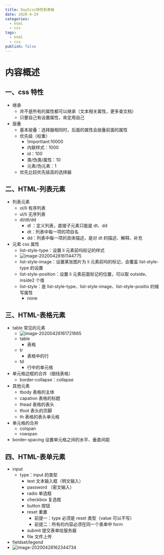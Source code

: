 ```yaml
---
title: Day5css特性和表格
date: 2020-4-29
categories:
  - html
  - css
tags:
  - html
  - css
publish: false
---
```


<!-- more -->

# 内容概述

## 一、css 特性

- 继承
  - 并不是所有的属性都可以继承（文本相关属性，更多查文档）
  - 只要自己有设置属性，肯定用自己
- 层叠
  - 基本层叠：选择器相同时，后面的属性会层叠前面的属性
  - 优先级（权重）
    - !importtant:10000
    - 内联样式：1000
    - id：100
    - 类/伪类/属性：10
    - 元素/伪元素：1
  - 优先比较优先级高的选择器

## 二、HTML-列表元素

- 列表元素
  - ol/li 有序列表
  - ul/li 无序列表
  - dl/dt/dd
    - dl ：定义列表，直接子元素只能是 dt、dd
    - dt：列表中每一项的项目名
    - dd：列表中每一项的具体描述，是对 dt 的描述、解释、补充
- 元素 css 属性
  - list-style-type：设置 li 元素前吗标记的样式
  - ![image-20200428161144775](C:\Users\MengJiaXi\AppData\Roaming\Typora\typora-user-images\image-20200428161144775.png)
  - list-style-image：设置某张图片为 li 元素前吗的标记，会覆盖 list-style-type 的设置
  - list-style-position：设置 li 元素前面标记的位置，可以取 outside、inside2 个值
  - list-style：是 list-style-type、list-style-image、list-style-positio 的缩写属性
    - none

## 三、HTML-表格元素

- table 常见的元素
  - ![image-20200428161721665](C:\Users\MengJiaXi\AppData\Roaming\Typora\typora-user-images\image-20200428161721665.png)
  - table
    - 表格
  - tr
    - 表格中的行
  - td
    - 行中的单元格
- 单元格边框的合并（细线表格）
  - border-collapse：collapse
- 其他元素
  - tbody 表格的主体
  - capation 表格的标题
  - thead 表格的表头
  - tfoot 表头的页脚
  - th 表格的表头单元格
- 单元格的合并
  - colspan
  - rowspan
- border-spacing 设置单元格之间的水平、垂直间距

## 四、HTML-表单元素

- input
  - type：input 的类型
    - text 文本输入框（明文输入）
    - password （密文输入）
    - radio 单选框
    - checkbox 复选框
    - button 按钮
    - reset 重置
      - 前提一：type 必须是 reset 类型（value 可以不写）
      - 前提二：所有的内容必须在同一个表单中 form
    - submit 提交表单给服务器
    - file 文件上传
- fieldset/legend
- ![image-20200428162344734](C:\Users\MengJiaXi\AppData\Roaming\Typora\typora-user-images\image-20200428162344734.png)
